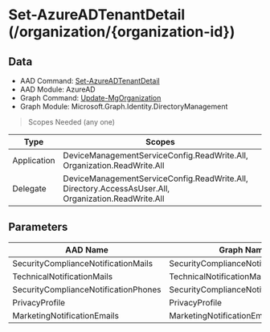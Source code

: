 # Set-AzureADTenantDetail (/organization/{organization-id})

## Data

+ AAD Command: [Set-AzureADTenantDetail](https://docs.microsoft.com/en-us/powershell/module/AzureAD/Set-AzureADTenantDetail)
+ AAD Module: AzureAD
+ Graph Command: [Update-MgOrganization](https://docs.microsoft.com/en-us/powershell/module/Microsoft.Graph.Identity.DirectoryManagement/Update-MgOrganization)
+ Graph Module: Microsoft.Graph.Identity.DirectoryManagement

> Scopes Needed (any one)

|Type|Scopes|
|---|---|
|Application|DeviceManagementServiceConfig.ReadWrite.All, Organization.ReadWrite.All|
|Delegate|DeviceManagementServiceConfig.ReadWrite.All, Directory.AccessAsUser.All, Organization.ReadWrite.All|

## Parameters

|AAD Name|Graph Name|AAD Type|Graph Type|Infos|
|---|---|---|---|---|
|SecurityComplianceNotificationMails|SecurityComplianceNotificationMails|System.Collections.Generic.List/System.String|System.String[]||
|TechnicalNotificationMails|TechnicalNotificationMails|System.Collections.Generic.List/System.String|System.String[]||
|SecurityComplianceNotificationPhones|SecurityComplianceNotificationPhones|System.Collections.Generic.List/System.String|System.String[]||
|PrivacyProfile|PrivacyProfile|Microsoft.Open.AzureAD.Model.PrivacyProfile|Microsoft.Graph.PowerShell.Models.IMicrosoftGraphPrivacyProfile||
|MarketingNotificationEmails|MarketingNotificationEmails|System.Collections.Generic.List/System.String|System.String[]||

